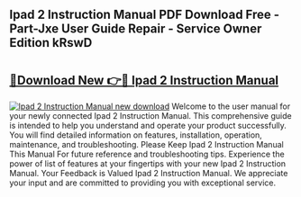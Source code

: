 ## Ipad 2 Instruction Manual PDF Download Free - Part-Jxe User Guide Repair - Service Owner Edition kRswD

# <h2><a href="http://bc3733.oget.top/?id=Ipad+2+Instruction+Manual">🔗Download New 👉🔴 Ipad 2 Instruction Manual</a></h2>

[![Ipad 2 Instruction Manual new download](https://i.imgur.com/5g1atiW.png)](http://bc3733.oget.top/?id=Ipad+2+Instruction+Manual)
Welcome to the user manual for your newly connected Ipad 2 Instruction Manual. This comprehensive guide is intended to help you understand and operate your product successfully. You will find detailed information on features, installation, operation, maintenance, and troubleshooting. Please Keep Ipad 2 Instruction Manual This Manual For future reference and troubleshooting tips. Experience the power of list of features at your fingertips with your new Ipad 2 Instruction Manual. Your Feedback is Valued Ipad 2 Instruction Manual. We appreciate your input and are committed to providing you with exceptional service.
